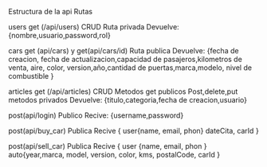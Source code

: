 Estructura de la api
Rutas

users 
get (/api/users) CRUD
Ruta privada
Devuelve:{nombre,usuario,password,rol}


cars
get (api/cars) y get(api/cars/id)
Ruta publica
Devuelve: {fecha de creacion, fecha de actualizacion,capacidad de pasajeros,kilometros de venta, aire, color, version,año,cantidad de puertas,marca,modelo, nivel de combustible }


articles
get (/api/articles) CRUD
Metodos get publicos
Post,delete,put metodos privados
Devuelve: {titulo,categoria,fecha de creacion,usuario}

post(api/login)
Publico
Recive: {username,password}

post(api/buy_car)
Publica
Recive {  user{name, email, phon}  dateCita, carId }

post(api/sell_car)
Publica
Recive {  user {name, email, phon }  auto{year,marca, model, version, color, kms, postalCode, carId }
